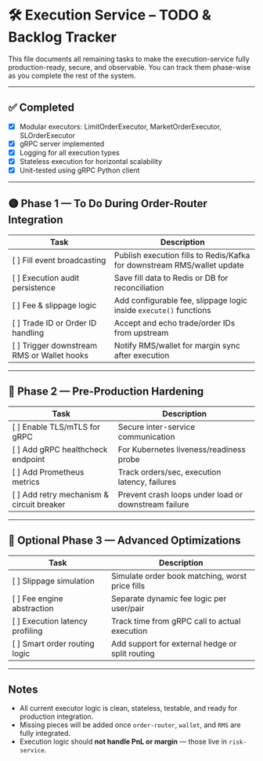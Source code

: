 # 🛠️ Execution Service – TODO & Backlog Tracker

This file documents all remaining tasks to make the execution-service fully production-ready, secure, and observable. You can track them phase-wise as you complete the rest of the system.

---

## ✅ Completed

- [x] Modular executors: LimitOrderExecutor, MarketOrderExecutor, SLOrderExecutor
- [x] gRPC server implemented
- [x] Logging for all execution types
- [x] Stateless execution for horizontal scalability
- [x] Unit-tested using gRPC Python client

---

## 🟡 Phase 1 — To Do During Order-Router Integration

| Task                                       | Description                                                             |
| ------------------------------------------ | ----------------------------------------------------------------------- |
| [ ] Fill event broadcasting                | Publish execution fills to Redis/Kafka for downstream RMS/wallet update |
| [ ] Execution audit persistence            | Save fill data to Redis or DB for reconciliation                        |
| [ ] Fee & slippage logic                   | Add configurable fee, slippage logic inside `execute()` functions       |
| [ ] Trade ID or Order ID handling          | Accept and echo trade/order IDs from upstream                           |
| [ ] Trigger downstream RMS or Wallet hooks | Notify RMS/wallet for margin sync after execution                       |

---

## 🔵 Phase 2 — Pre-Production Hardening

| Task                                      | Description                                          |
| ----------------------------------------- | ---------------------------------------------------- |
| [ ] Enable TLS/mTLS for gRPC              | Secure inter-service communication                   |
| [ ] Add gRPC healthcheck endpoint         | For Kubernetes liveness/readiness probe              |
| [ ] Add Prometheus metrics                | Track orders/sec, execution latency, failures        |
| [ ] Add retry mechanism & circuit breaker | Prevent crash loops under load or downstream failure |

---

## 🔴 Optional Phase 3 — Advanced Optimizations

| Task                            | Description                                     |
| ------------------------------- | ----------------------------------------------- |
| [ ] Slippage simulation         | Simulate order book matching, worst price fills |
| [ ] Fee engine abstraction      | Separate dynamic fee logic per user/pair        |
| [ ] Execution latency profiling | Track time from gRPC call to actual execution   |
| [ ] Smart order routing logic   | Add support for external hedge or split routing |

---

## Notes

- All current executor logic is clean, stateless, testable, and ready for production integration.
- Missing pieces will be added once `order-router`, `wallet`, and `RMS` are fully integrated.
- Execution logic should **not handle PnL or margin** — those live in `risk-service`.
